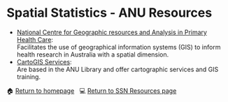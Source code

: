# Spatial Statistics - ANU Resources 


+ [National Centre for Geographic resources and Analysis in Primary Health Care](https://nceph.anu.edu.au/research/groups/national-centre-geographic-resources-analysis-primary-health-care-graphc):<br>
 Facilitates the use of geographical information systems (GIS) to inform health research in Australia with a spatial dimension.
+ [CartoGIS Services](https://cartogis.anu.edu.au/): <br> Are based in the ANU Library and offer cartographic services and GIS training.

<span>&#127968;</span> <a href="https://anustatsupportonline.github.io/">Return to homepage</a> <span>&nbsp;</span> 
<span>&#128187;</span> <a href="https://anustatsupportonline.github.io/SSN-resources">Return to SSN Resources page</a>
